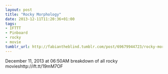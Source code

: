 ```yaml
---
layout: post
title: "Rocky Morphology"
date: 2013-12-11T11:20:36+01:00
tags:
- IFTTT
- Pinboard
- rocky
- movie
tumblr_url: http://fabiantheblind.tumblr.com/post/69679944723/rocky-morphology
---
```

December 11, 2013 at 06:50AM
breakdown of all rocky movieshttp://ift.tt/19mM7OF
